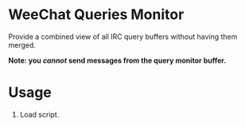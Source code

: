 # WeeChat Queries Monitor

Provide a combined view of all IRC query buffers without having them merged.

**Note: you *cannot* send messages from the query monitor buffer.**

# Usage

1. Load script.

